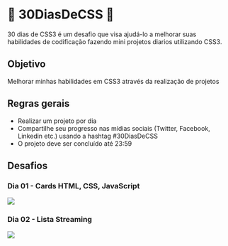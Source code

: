 # 🚀 30DiasDeCSS 🚀

30 dias de CSS3 é um desafio que visa ajudá-lo a melhorar suas habilidades de codificação fazendo mini projetos diarios utilizando CSS3.

## Objetivo

Melhorar minhas habilidades em CSS3 através da realização de projetos

## Regras gerais

- Realizar um projeto por dia
- Compartilhe seu progresso nas mídias sociais (Twitter, Facebook, Linkedin etc.) usando a hashtag #30DiasDeCSS
- O projeto deve ser concluído até 23:59

## Desafios

### Dia 01 - Cards HTML, CSS, JavaScript

<img src="https://github.com/vitorsemidio-dev/30DiasDeCSS/blob/media/gifs/dia01.gif?raw=true" />

### Dia 02 - Lista Streaming

<img src="https://github.com/vitorsemidio-dev/30DiasDeCSS/blob/media/gifs/dia02.gif?raw=true" />
